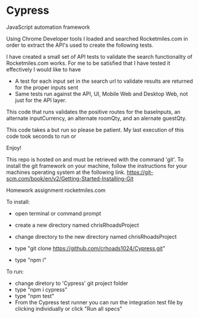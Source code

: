 # Cypress
JavaScript automation framework


Using Chrome Developer tools I loaded and searched Rocketmiles.com in order to extract the API's used to create the following tests.

I have created a small set of API tests to validate the search functionality of Rocketmiles.com works.
For me to be satisfied that I have tested it effectively I would like to have
- A test for each input set in the search url to validate results are returned for the proper inputs sent
- Same tests run against the API, UI, Mobile Web and Desktop Web, not just for the API layer.

This code that runs validates the positive routes for the baseInputs, an alternate inputCurrency, an alternate roomQty, and an alernate guestQty.

This code takes a but run so please be patient. 
My last execution of this code took  seconds to run or

Enjoy!


This repo is hosted on and must be retrieved with the command 'git'.
To install the git framework on your machine, follow the instructions for your machines operating system at the following link.
https://git-scm.com/book/en/v2/Getting-Started-Installing-Git


Homework assignment rocketmiles.com

To install:
 - open terminal or command prompt
 - create a new directory named chrisRhoadsProject
 - change directory to the new directory named chrisRhoadsProject
 - type 
"git clone https://github.com/crhoads1024/Cypress.git"
 
 - type 
 "npm i"
 
  
To run:
 - change diretory to 'Cypress' git project folder
 - type "npm i cypress"
 - type 
 "npm test"
 - From the Cypress test runner you can run the integration test file by clicking individually or click "Run all specs"
 

